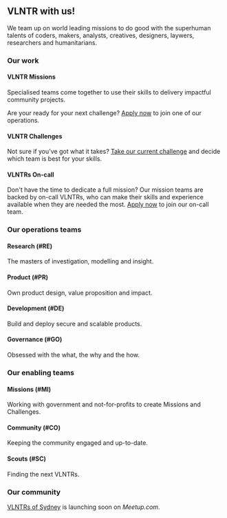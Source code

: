 ## VLNTR with us!

We team up on world leading missions to do good with the superhuman talents of coders, makers, analysts, creatives, designers, laywers, researchers and humanitarians.

### Our work

#### VLNTR Missions

Specialised teams come together to use their skills to delivery impactful community projects.

Are your ready for your next challenge? [Apply now](http://vlntr.org/apply) to join one of our operations.

#### VLNTR Challenges

Not sure if you've got what it takes? [Take our current challenge](http://vlntr.org/challenge) and decide which team is best for your skills.

#### VLNTRs On-call

Don't have the time to dedicate a full mission? Our mission teams are backed by on-call VLNTRs, who can make their skills and experience available when they are needed the most. [Apply now](http://vlntr.org/apply) to join our on-call team.

### Our operations teams

#### Research (#RE)

The masters of investigation, modelling and insight.

#### Product (#PR)

Own product design, value proposition and impact.

#### Development (#DE)

Build and deploy secure and scalable products.

#### Governance (#GO)

Obsessed with the what, the why and the how.

### Our enabling teams

#### Missions (#MI)

Working with government and not-for-profits to create Missions and Challenges.

#### Community (#CO)

Keeping the community engaged and up-to-date.

#### Scouts (#SC)

Finding the next VLNTRs.

### Our community

[VLNTRs of Sydney](http://meetup.com) is launching soon on _Meetup.com_.
